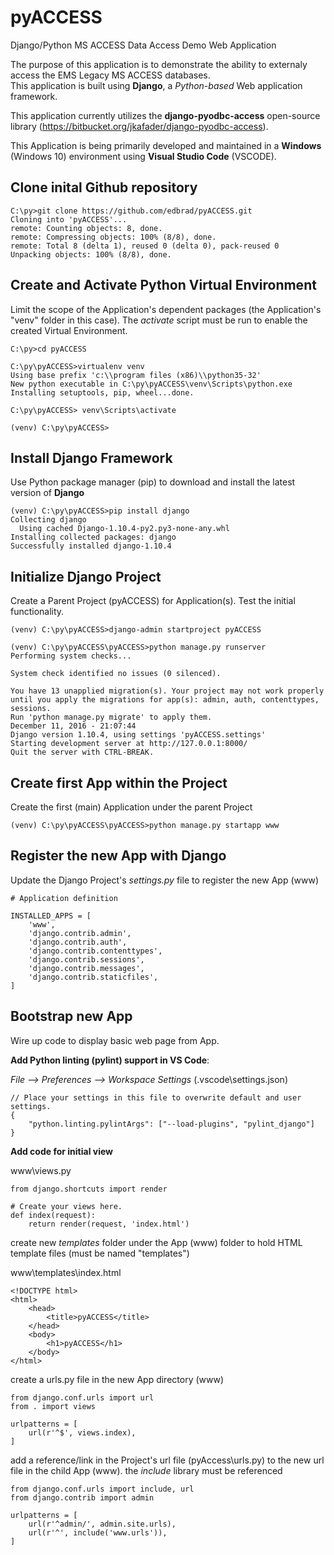 # pyACCESS
Django/Python MS ACCESS Data Access Demo Web Application

The purpose of this application is to demonstrate the ability to externaly access the EMS Legacy MS ACCESS databases.  
This application is built using **Django**, a *Python-based* Web application framework.

This application currently utilizes the **django-pyodbc-access** open-source library (https://bitbucket.org/jkafader/django-pyodbc-access).

This Application is being primarily developed and maintained in a **Windows** (Windows 10) environment using **Visual Studio Code** (VSCODE).

## Clone inital Github repository

~~~~
C:\py>git clone https://github.com/edbrad/pyACCESS.git
Cloning into 'pyACCESS'...
remote: Counting objects: 8, done.
remote: Compressing objects: 100% (8/8), done.
remote: Total 8 (delta 1), reused 0 (delta 0), pack-reused 0
Unpacking objects: 100% (8/8), done.
~~~~

## Create and Activate Python Virtual Environment 
Limit the scope of the Application's dependent packages (the Application's "venv" folder in this case). 
The *activate* script must be run to enable the created Virtual Environment.

~~~~
C:\py>cd pyACCESS

C:\py\pyACCESS>virtualenv venv
Using base prefix 'c:\\program files (x86)\\python35-32'
New python executable in C:\py\pyACCESS\venv\Scripts\python.exe
Installing setuptools, pip, wheel...done.
~~~~
~~~~
C:\py\pyACCESS> venv\Scripts\activate

(venv) C:\py\pyACCESS>
~~~~ 

## Install Django Framework
Use Python package manager (pip) to download and install the latest version of **Django**

~~~~
(venv) C:\py\pyACCESS>pip install django
Collecting django
  Using cached Django-1.10.4-py2.py3-none-any.whl
Installing collected packages: django
Successfully installed django-1.10.4
~~~~

## Initialize Django Project
Create a Parent Project (pyACCESS) for Application(s). Test the initial functionality.

~~~~
(venv) C:\py\pyACCESS>django-admin startproject pyACCESS
~~~~

~~~~
(venv) C:\py\pyACCESS\pyACCESS>python manage.py runserver
Performing system checks...

System check identified no issues (0 silenced).

You have 13 unapplied migration(s). Your project may not work properly until you apply the migrations for app(s): admin, auth, contenttypes, sessions.
Run 'python manage.py migrate' to apply them.
December 11, 2016 - 21:07:44
Django version 1.10.4, using settings 'pyACCESS.settings'
Starting development server at http://127.0.0.1:8000/
Quit the server with CTRL-BREAK.
~~~~

## Create first App within the Project
Create the first (main) Application under the parent Project

~~~~
(venv) C:\py\pyACCESS\pyACCESS>python manage.py startapp www
~~~~

## Register the new App with Django
Update the Django Project's *settings.py* file to register the new App (www)

~~~~
# Application definition

INSTALLED_APPS = [
    'www',
    'django.contrib.admin',
    'django.contrib.auth',
    'django.contrib.contenttypes',
    'django.contrib.sessions',
    'django.contrib.messages',
    'django.contrib.staticfiles',
]
~~~~

## Bootstrap new App
Wire up code to display basic web page from App.

**Add Python linting (pylint) support in VS Code**: 

*File --> Preferences --> Workspace Settings* (.vscode\settings.json)

~~~~
// Place your settings in this file to overwrite default and user settings.
{
    "python.linting.pylintArgs": ["--load-plugins", "pylint_django"]
}
~~~~

**Add code for initial view**

www\views.py
~~~~
from django.shortcuts import render

# Create your views here.
def index(request):
    return render(request, 'index.html')
~~~~

create new *templates* folder under the App (www) folder to hold HTML template files (must be named "templates")

www\templates\index.html 
~~~~
<!DOCTYPE html>
<html>
    <head>
        <title>pyACCESS</title>
    </head>
    <body>
        <h1>pyACCESS</h1>
    </body>
</html>
~~~~

create a urls.py file in the new App directory (www)
~~~~
from django.conf.urls import url
from . import views

urlpatterns = [
    url(r'^$', views.index),
]
~~~~

add a reference/link in the Project's url file (pyAccess\urls.py) to the new url file in the child App (www). 
the *include* library must be referenced
~~~~
from django.conf.urls import include, url
from django.contrib import admin

urlpatterns = [
    url(r'^admin/', admin.site.urls),
    url(r'^', include('www.urls')),
]
~~~~
